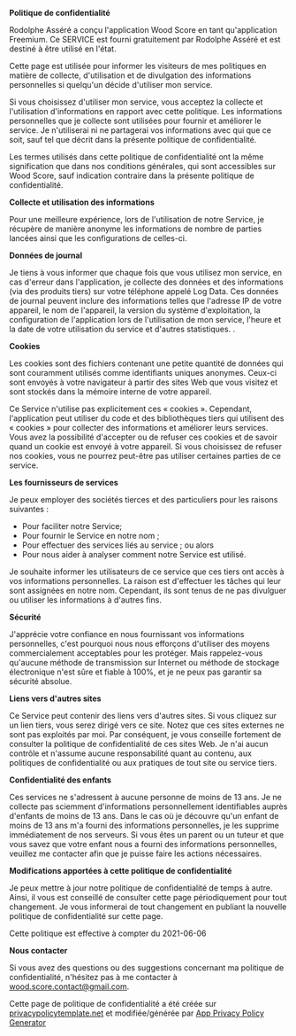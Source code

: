 **Politique de confidentialité**

Rodolphe Asséré a conçu l'application Wood Score en tant qu'application Freemium. Ce SERVICE est fourni gratuitement par Rodolphe Asséré et est destiné à être utilisé en l'état.

Cette page est utilisée pour informer les visiteurs de mes politiques en matière de collecte, d'utilisation et de divulgation des informations personnelles si quelqu'un décide d'utiliser mon service.

Si vous choisissez d'utiliser mon service, vous acceptez la collecte et l'utilisation d'informations en rapport avec cette politique. Les informations personnelles que je collecte sont utilisées pour fournir et améliorer le service. Je n'utiliserai ni ne partagerai vos informations avec qui que ce soit, sauf tel que décrit dans la présente politique de confidentialité.

Les termes utilisés dans cette politique de confidentialité ont la même signification que dans nos conditions générales, qui sont accessibles sur Wood Score, sauf indication contraire dans la présente politique de confidentialité.

**Collecte et utilisation des informations**

Pour une meilleure expérience, lors de l'utilisation de notre Service, je récupère de manière anonyme les informations de nombre de parties lancées ainsi que les configurations de celles-ci.

**Données de journal**

Je tiens à vous informer que chaque fois que vous utilisez mon service, en cas d'erreur dans l'application, je collecte des données et des informations (via des produits tiers) sur votre téléphone appelé Log Data. Ces données de journal peuvent inclure des informations telles que l'adresse IP de votre appareil, le nom de l'appareil, la version du système d'exploitation, la configuration de l'application lors de l'utilisation de mon service, l'heure et la date de votre utilisation du service et d'autres statistiques. .

**Cookies**

Les cookies sont des fichiers contenant une petite quantité de données qui sont couramment utilisés comme identifiants uniques anonymes. Ceux-ci sont envoyés à votre navigateur à partir des sites Web que vous visitez et sont stockés dans la mémoire interne de votre appareil.

Ce Service n'utilise pas explicitement ces « cookies ». Cependant, l'application peut utiliser du code et des bibliothèques tiers qui utilisent des « cookies » pour collecter des informations et améliorer leurs services. Vous avez la possibilité d'accepter ou de refuser ces cookies et de savoir quand un cookie est envoyé à votre appareil. Si vous choisissez de refuser nos cookies, vous ne pourrez peut-être pas utiliser certaines parties de ce service.

**Les fournisseurs de services**

Je peux employer des sociétés tierces et des particuliers pour les raisons suivantes :

* Pour faciliter notre Service;
* Pour fournir le Service en notre nom ;
* Pour effectuer des services liés au service ; ou alors
* Pour nous aider à analyser comment notre Service est utilisé.

Je souhaite informer les utilisateurs de ce service que ces tiers ont accès à vos informations personnelles. La raison est d'effectuer les tâches qui leur sont assignées en notre nom. Cependant, ils sont tenus de ne pas divulguer ou utiliser les informations à d'autres fins.

**Sécurité**

J'apprécie votre confiance en nous fournissant vos informations personnelles, c'est pourquoi nous nous efforçons d'utiliser des moyens commercialement acceptables pour les protéger. Mais rappelez-vous qu'aucune méthode de transmission sur Internet ou méthode de stockage électronique n'est sûre et fiable à 100%, et je ne peux pas garantir sa sécurité absolue.

**Liens vers d'autres sites**

Ce Service peut contenir des liens vers d'autres sites. Si vous cliquez sur un lien tiers, vous serez dirigé vers ce site. Notez que ces sites externes ne sont pas exploités par moi. Par conséquent, je vous conseille fortement de consulter la politique de confidentialité de ces sites Web. Je n'ai aucun contrôle et n'assume aucune responsabilité quant au contenu, aux politiques de confidentialité ou aux pratiques de tout site ou service tiers.

**Confidentialité des enfants**

Ces services ne s'adressent à aucune personne de moins de 13 ans. Je ne collecte pas sciemment d'informations personnellement identifiables auprès d'enfants de moins de 13 ans. Dans le cas où je découvre qu'un enfant de moins de 13 ans m'a fourni des informations personnelles, je les supprime immédiatement de nos serveurs. Si vous êtes un parent ou un tuteur et que vous savez que votre enfant nous a fourni des informations personnelles, veuillez me contacter afin que je puisse faire les actions nécessaires.

**Modifications apportées à cette politique de confidentialité**

Je peux mettre à jour notre politique de confidentialité de temps à autre. Ainsi, il vous est conseillé de consulter cette page périodiquement pour tout changement. Je vous informerai de tout changement en publiant la nouvelle politique de confidentialité sur cette page.

Cette politique est effective à compter du 2021-06-06

**Nous contacter**

Si vous avez des questions ou des suggestions concernant ma politique de confidentialité, n'hésitez pas à me contacter à wood.score.contact@gmail.com.

Cette page de politique de confidentialité a été créée sur [privacypolicytemplate.net](https://privacypolicytemplate.net) et modifiée/générée par [App Privacy Policy Generator](https://app-privacy-policy-generator.nisrulz.com/)
